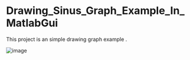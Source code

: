 # Drawing_Sinus_Graph_Example_In_MatlabGui
This project is an simple drawing graph example . 

![image](https://user-images.githubusercontent.com/67158049/123942046-70c83e00-d9a3-11eb-8013-67491b9afe7d.png)

